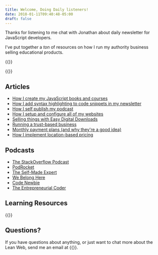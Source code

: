 ```yaml
---
title: Welcome, Doing Daily listeners!
date: 2018-01-11T09:40:48-05:00
draft: false
---
```


Thanks for listening to me chat with Jonathan about daily newsletter for JavaScript developers.

I've put together a _ton_ of resources on how I run my authority business selling educational products.

{{<cta for="funnel">}}


{{<mailchimp intro="true">}}


## Articles

- [How I create my JavaScript books and courses](https://gomakethings.com/how-i-create-my-javascript-books-and-courses/)
- [How I add syntax highlighting to code snippets in my newsletter](https://gomakethings.com/how-i-add-syntax-highlighting-to-code-snippets-in-my-newsletter/)
- [How I self publish my podcast](https://gomakethings.com/how-i-self-publish-my-podcast/)
- [How I setup and configure all of my websites](https://gomakethings.com/how-i-setup-and-configure-all-of-my-websites/)
- [Selling things with Easy Digital Downloads](https://gomakethings.com/selling-things-with-easy-digital-downloads/)
- [Running a trust-based business](https://gomakethings.com/running-a-trust-based-business/)
- [Monthly payment plans (and why they're a good idea)](https://gomakethings.com/expanding-access-to-javascript-learning/)
- [How I implement location-based pricing](https://gomakethings.com/how-i-implement-location-based-pricing-for-my-courses-and-workshops/)



## Podcasts

- [The StackOverflow Podcast](https://stackoverflow.blog/2021/12/21/podcast-402-teaching-developers-about-the-most-lightweight-web-framework-around-vanillajs/)
- [PodRocket](https://podrocket.logrocket.com/vanilla-javascript)
- [The Self-Made Expert](https://philipmorganconsulting.com/podcast/tsme-156-chris-ferdinandi/)
- [We Belong Here](https://webelongpodcast.com/episodes/chris-ferdinandi-how-to-hack-your-job-hunt.html)
- [Code Newbie](https://www.codenewbie.org/podcast/what-is-vanilla-js-and-how-can-it-help-you)
- [The Entrepreneurial Coder](https://share.transistor.fm/s/2d10b271)



## Learning Resources

{{<cta for="products">}}



## Questions?

If you have questions about anything, or just want to chat more about the Lean Web, send me an email at {{<email>}}.